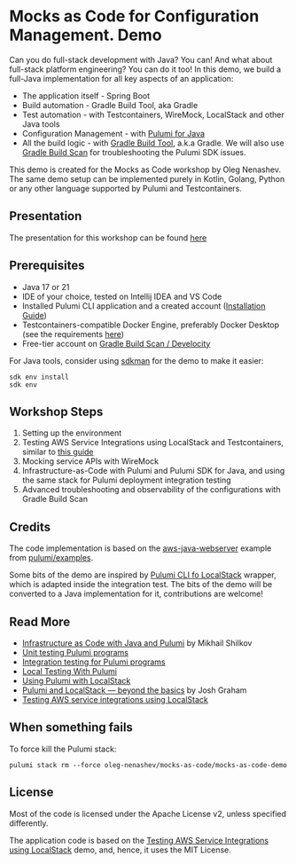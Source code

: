 # Mocks as Code for Configuration Management. Demo

Can you do full-stack development with Java? You can!
And what about full-stack platform engineering? You can do it too!
In this demo, we build a full-Java implementation for all key aspects of an application:

- The application itself - Spring Boot
- Build automation - Gradle Build Tool, aka Gradle
- Test automation - with Testcontainers, WireMock, LocalStack and other Java tools
- Configuration Management - with [Pulumi for Java](https://www.pulumi.com/docs/languages-sdks/java/)
- All the build logic - with [Gradle Build Tool](https://gradle.org/), a.k.a Gradle.
  We will also use [Gradle Build Scan](https://docs.gradle.org/current/userguide/build_scans.html) for troubleshooting
  the Pulumi SDK issues.

This demo is created for the Mocks as Code workshop by Oleg Nenashev.
The same demo setup can be implemented purely in Kotlin,
Golang, Python or any other language supported by Pulumi and Testcontainers.

## Presentation

The presentation for this workshop can be found
[here](https://speakerdeck.com/onenashev/workshop-mocks-as-code-in-cfg-mgmt)

## Prerequisites

- Java 17 or 21
- IDE of your choice, tested on Intellij IDEA and VS Code
- Installed Pulumi CLI application and a created account 
  ([Installation Guide](https://www.pulumi.com/docs/install/))
- Testcontainers-compatible Docker Engine, preferably Docker Desktop
  (see the requirements [here](https://www.testcontainers.org/supported_docker_environment/))
- Free-tier account on [Gradle Build Scan / Develocity](https://scans.gradle.com/) 

For Java tools, consider using [sdkman](https://sdkman.io/) for the demo to make it easier:

```shell
sdk env install
sdk env
```

## Workshop Steps

1. Setting up the environment
2. Testing AWS Service Integrations using LocalStack and Testcontainers,
   similar to [this guide](https://testcontainers.com/guides/testing-aws-service-integrations-using-localstack/)
3. Mocking service APIs with WireMock
4. Infrastructure-as-Code with Pulumi and Pulumi SDK for Java, and using the same stack for
   Pulumi deployment integration testing
5. Advanced troubleshooting and observability of the configurations with Gradle Build Scan

## Credits

The code implementation is based on the
[aws-java-webserver](https://github.com/pulumi/examples/blob/master/aws-java-webserver)
example from [pulumi/examples](https://github.com/pulumi/examples/).

Some bits of the demo are inspired by [Pulumi CLI fo LocalStack](https://github.com/localstack/pulumi-local) wrapper,
which is adapted inside the integration test.
The bits of the demo will be converted to a Java implementation for it,
contributions are welcome!

## Read More

- [Infrastructure as Code with Java and Pulumi](https://www.pulumi.com/blog/announcing-infrastructure-as-code-with-java-and-pulumi/) by Mikhail Shilkov
- [Unit testing Pulumi programs](https://www.pulumi.com/docs/using-pulumi/testing/unit/)
- [Integration testing for Pulumi programs](https://www.pulumi.com/docs/using-pulumi/testing/integration/)
- [Local Testing With Pulumi](https://www.pulumi.com/blog/local-testing-with-pulumi/)
- [Using Pulumi with LocalStack](https://docs.localstack.cloud/user-guide/integrations/pulumi/)
- [Pulumi and LocalStack — beyond the basics](https://delitescere.medium.com/pulumi-and-localstack-beyond-the-basics-d993f3b94d17) by Josh Graham
- [Testing AWS service integrations using LocalStack](https://testcontainers.com/guides/testing-aws-service-integrations-using-localstack/)

## When something fails

To force kill the Pulumi stack:

```shell
pulumi stack rm --force oleg-nenashev/mocks-as-code/mocks-as-code-demo
```

## License

Most of the code is licensed under the Apache License v2,
unless specified differently.

The application code is based on the [Testing AWS Service Integrations using LocalStack](https://github.com/testcontainers/tc-guide-testing-aws-service-integrations-using-localstack) demo,
and, hence, it uses the MIT License.
